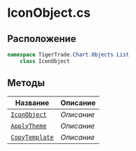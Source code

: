 
# IconObject.cs
## Расположение
```csharp
namespace TigerTrade.Chart.Objects.List  
    class IconObject
```

## Методы
| Название | Описание |
| --- | --- |
| [`IconObject`](./metody/IconObject.md) | *Описание* |
| [`ApplyTheme`](./metody/ApplyTheme.md) | *Описание* |
| [`CopyTemplate`](./metody/CopyTemplate.md) | *Описание* |

